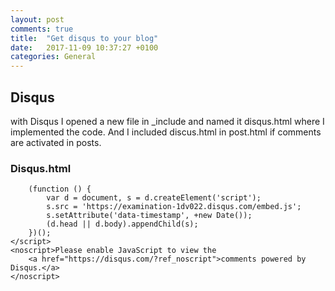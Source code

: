 ```yaml
---
layout: post
comments: true
title:  "Get disqus to your blog"
date:   2017-11-09 10:37:27 +0100
categories: General
---
```

## Disqus
with Disqus I opened a new file in _include and named it disqus.html where I implemented the code. And I included discus.html in post.html if comments are activated in posts.

### Disqus.html
```
    (function () {
        var d = document, s = d.createElement('script');
        s.src = 'https://examination-1dv022.disqus.com/embed.js';
        s.setAttribute('data-timestamp', +new Date());
        (d.head || d.body).appendChild(s);
    })();
</script>
<noscript>Please enable JavaScript to view the
    <a href="https://disqus.com/?ref_noscript">comments powered by Disqus.</a>
</noscript>
```